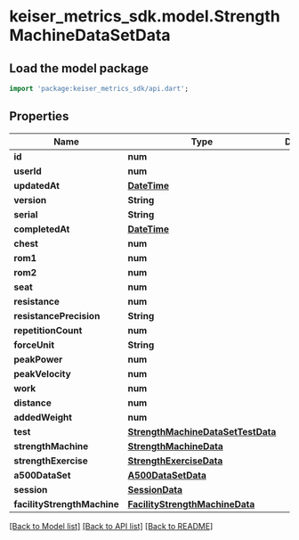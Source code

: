 # keiser_metrics_sdk.model.StrengthMachineDataSetData

## Load the model package
```dart
import 'package:keiser_metrics_sdk/api.dart';
```

## Properties
Name | Type | Description | Notes
------------ | ------------- | ------------- | -------------
**id** | **num** |  | 
**userId** | **num** |  | 
**updatedAt** | [**DateTime**](DateTime.md) |  | 
**version** | **String** |  | 
**serial** | **String** |  | 
**completedAt** | [**DateTime**](DateTime.md) |  | 
**chest** | **num** |  | 
**rom1** | **num** |  | 
**rom2** | **num** |  | 
**seat** | **num** |  | 
**resistance** | **num** |  | 
**resistancePrecision** | **String** |  | 
**repetitionCount** | **num** |  | 
**forceUnit** | **String** |  | 
**peakPower** | **num** |  | [optional] 
**peakVelocity** | **num** |  | [optional] 
**work** | **num** |  | 
**distance** | **num** |  | [optional] 
**addedWeight** | **num** |  | [optional] 
**test** | [**StrengthMachineDataSetTestData**](StrengthMachineDataSetTestData.md) |  | [optional] 
**strengthMachine** | [**StrengthMachineData**](StrengthMachineData.md) |  | [optional] 
**strengthExercise** | [**StrengthExerciseData**](StrengthExerciseData.md) |  | [optional] 
**a500DataSet** | [**A500DataSetData**](A500DataSetData.md) |  | [optional] 
**session** | [**SessionData**](SessionData.md) |  | [optional] 
**facilityStrengthMachine** | [**FacilityStrengthMachineData**](FacilityStrengthMachineData.md) |  | [optional] 

[[Back to Model list]](../README.md#documentation-for-models) [[Back to API list]](../README.md#documentation-for-api-endpoints) [[Back to README]](../README.md)


